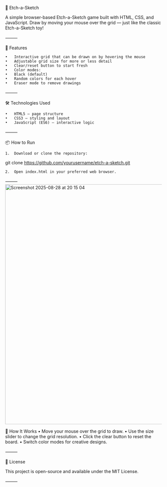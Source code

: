🎨 Etch-a-Sketch

A simple browser-based Etch-a-Sketch game built with HTML, CSS, and JavaScript.
Draw by moving your mouse over the grid — just like the classic Etch-a-Sketch toy!

⸻

🚀 Features

	•	Interactive grid that can be drawn on by hovering the mouse
	•	Adjustable grid size for more or less detail
	•	Clear/reset button to start fresh
	•	Color modes:
	•	Black (default)
	•	Random colors for each hover
	•	Eraser mode to remove drawings

⸻

🛠️ Technologies Used

	•	HTML5 – page structure
	•	CSS3 – styling and layout
	•	JavaScript (ES6) – interactive logic

⸻

📦 How to Run

	1.	Download or clone the repository:
 
 git clone https://github.com/yourusername/etch-a-sketch.git
 
 	2.	Open index.html in your preferred web browser.

⸻
<img width="1391" height="771" alt="Screenshot 2025-08-28 at 20 15 04" src="https://github.com/user-attachments/assets/4aa27fc2-f0d9-494b-a9fc-fb453c348605" />



📝 How It Works
	•	Move your mouse over the grid to draw.
	•	Use the size slider to change the grid resolution.
	•	Click the clear button to reset the board.
	•	Switch color modes for creative designs.

⸻

📄 License

This project is open-source and available under the MIT License.

⸻
